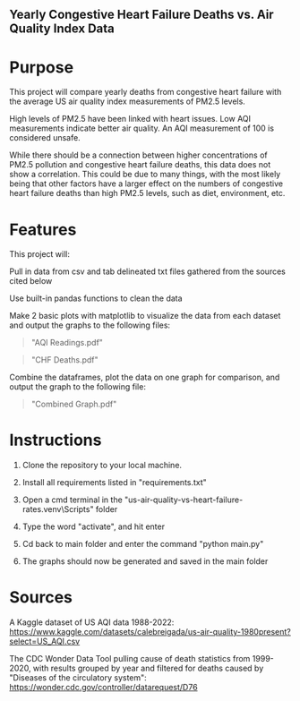 ## Yearly Congestive Heart Failure Deaths vs. Air Quality Index Data


# Purpose
This project will compare yearly deaths from congestive heart failure with the average US air quality index measurements of PM2.5 levels.

High levels of PM2.5 have been linked with heart issues. 
Low AQI measurements indicate better air quality. 
An AQI measurement of 100 is considered unsafe.

While there should be a connection between higher concentrations of PM2.5 pollution and congestive heart failure deaths, this data does not show a correlation. This could be due to many things, with the most likely being that other factors have a larger effect on the numbers of congestive heart failure deaths than high PM2.5 levels, such as diet, environment, etc.


# Features

This project will: 

Pull in data from csv and tab delineated txt files gathered from the sources cited below

Use built-in pandas functions to clean the data

Make 2 basic plots with matplotlib to visualize the data from each dataset and output the graphs to the following files: 

>"AQI Readings.pdf"

>"CHF Deaths.pdf"

Combine the dataframes, plot the data on one graph for comparison, and output the graph to the following file:

>"Combined Graph.pdf"


# Instructions
1. Clone the repository to your local machine.

2. Install all requirements listed in "requirements.txt"

3. Open a cmd terminal in the "us-air-quality-vs-heart-failure-rates\.venv\Scripts" folder

4. Type the word "activate", and hit enter

5. Cd back to main folder and enter the command "python main.py"

6. The graphs should now be generated and saved in the main folder


# Sources
A Kaggle dataset of US AQI data 1988-2022:
https://www.kaggle.com/datasets/calebreigada/us-air-quality-1980present?select=US_AQI.csv

The CDC Wonder Data Tool pulling cause of death statistics from 1999-2020, with results grouped by year and filtered for deaths caused by "Diseases of the circulatory system":
https://wonder.cdc.gov/controller/datarequest/D76
